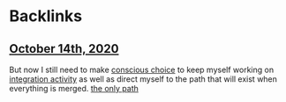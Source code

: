 
# Backlinks
## [October 14th, 2020](<October 14th, 2020.md>)
But now I still need to make [conscious choice](<conscious choice.md>) to keep myself working on [integration activity](<integration activity.md>) as well as direct myself to the path that will exist when everything is merged. [the only path](<the only path.md>)

